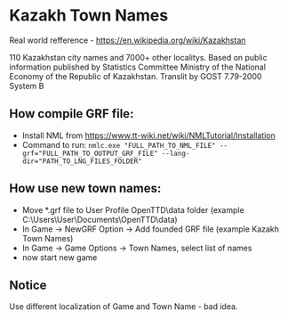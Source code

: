 # Kazakh Town Names

Real world refference - https://en.wikipedia.org/wiki/Kazakhstan

110 Kazakhstan city names and 7000+ other localitys. 
Based on public information published by Statistics Committee Ministry of the National Economy of the Republic of Kazakhstan.
Translit by GOST 7.79-2000 System B

## How compile GRF file:
 - Install NML from https://www.tt-wiki.net/wiki/NMLTutorial/Installation
 - Command to run: `nmlc.exe "FULL_PATH_TO_NML_FILE" --grf="FULL_PATH_TO_OUTPUT_GRF_FILE" --lang-dir="PATH_TO_LNG_FILES_FOLDER"`
 
## How use new town names:
 - Move *.grf file to User Profile OpenTTD\data folder (example C:\Users\User\Documents\OpenTTD\data)
 - In Game -> NewGRF Option -> Add founded GRF file (example Kazakh Town Names)
 - In Game -> Game Options -> Town Names, select list of names
 - now start new game
 
## Notice
Use different localization of Game and Town Name - bad idea.
